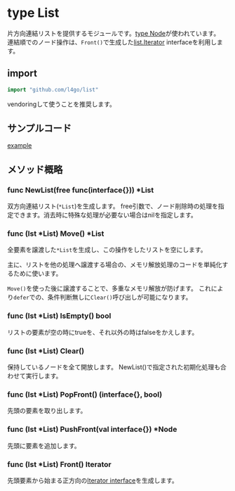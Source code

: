 # type List

片方向連結リストを提供するモジュールです。[type Node](Node.md)が使われています。  
連結順でのノード操作は、`Front()`で生成した[list.Iterator](Iterator.md) interfaceを利用します。

## import
```go
import "github.com/l4go/list"
```
vendoringして使うことを推奨します。

## サンプルコード

[example](../examples/ex_single/ex_single.go)

## メソッド概略
### func NewList(free func(interface{})) \*List
双方向連結リスト(`*List`)を生成します。
free引数で、ノード削除時の処理を指定できます。消去時に特殊な処理が必要ない場合はnilを指定します。

### func (lst \*List) Move() \*List
全要素を譲渡した`*List`を生成し、この操作をしたリストを空にします。

主に、リストを他の処理へ譲渡する場合の、メモリ解放処理のコードを単純化するために使います。

`Move()`を使った後に譲渡することで、多重なメモリ解放が防げます。
これにより`defer`での、条件判断無しに`Clear()`呼び出しが可能になります。

### func (lst \*List) IsEmpty() bool
リストの要素が空の時にtrueを、それ以外の時はfalseをかえします。

### func (lst \*List) Clear()
保持しているノードを全て開放します。
NewList()で指定された初期化処理も合わせて実行します。

### func (lst \*List) PopFront() (interface{}, bool)
先頭の要素を取り出します。

### func (lst \*List) PushFront(val interface{}) \*Node
先頭に要素を追加します。

### func (lst \*List) Front() Iterator
先頭要素から始まる正方向の[Iterator interface](Iterator.md)を生成します。

